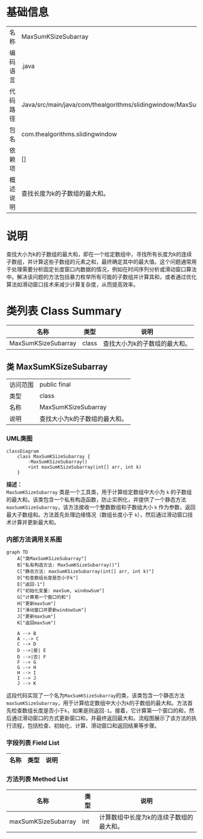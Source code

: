 # 基础信息

|      |      |
|------|------|
| 名称 | MaxSumKSizeSubarray |
| 编码语言 | .java |
| 代码路径 | Java/src/main/java/com/thealgorithms/slidingwindow/MaxSumKSizeSubarray.java |
| 包名 | com.thealgorithms.slidingwindow |
| 依赖项 | [] |
| 概述说明 | 查找长度为k的子数组的最大和。 |

# 说明

查找大小为k的子数组的最大和，即在一个给定数组中，寻找所有长度为k的连续子数组，并计算这些子数组的元素之和，最终确定其中的最大值。这个问题通常用于处理需要分析固定长度窗口内数据的情况，例如在时间序列分析或滑动窗口算法中。解决该问题的方法包括暴力枚举所有可能的子数组并计算其和，或者通过优化算法如滑动窗口技术来减少计算复杂度，从而提高效率。

# 类列表 Class Summary

| 名称   | 类型  | 说明 |
|-------|------|-------------|
| MaxSumKSizeSubarray | class | 查找大小为k的子数组的最大和。 |



## 类 MaxSumKSizeSubarray

|      |      |
|------|------|
| 访问范围 | public final |
| 类型 | class |
| 名称 | MaxSumKSizeSubarray |
| 说明 | 查找大小为k的子数组的最大和。 |


### UML类图

```mermaid
classDiagram
    class MaxSumKSizeSubarray {
        -MaxSumKSizeSubarray()
        +int maxSumKSizeSubarray(int[] arr, int k)
    }
```

**描述：**  
`MaxSumKSizeSubarray` 类是一个工具类，用于计算给定数组中大小为 `k` 的子数组的最大和。该类包含一个私有构造函数，防止实例化，并提供了一个静态方法 `maxSumKSizeSubarray`，该方法接收一个整数数组和子数组大小 `k` 作为参数，返回最大子数组和。方法首先处理边缘情况（数组长度小于 `k`），然后通过滑动窗口技术计算并更新最大和。


### 内部方法调用关系图

```mermaid
graph TD
    A["类MaxSumKSizeSubarray"]
    B["私有构造方法: MaxSumKSizeSubarray()"]
    C["静态方法: maxSumKSizeSubarray(int[] arr, int k)"]
    D["检查数组长度是否小于k"]
    E["返回-1"]
    F["初始化变量: maxSum, windowSum"]
    G["计算第一个窗口的和"]
    H["更新maxSum"]
    I["滑动窗口并更新windowSum"]
    J["更新maxSum"]
    K["返回maxSum"]

    A --> B
    A -.-> C
    C --> D
    D -->|是| E
    D -->|否| F
    F --> G
    G --> H
    H --> I
    I --> J
    J --> K
```

这段代码实现了一个名为`MaxSumKSizeSubarray`的类，该类包含一个静态方法`maxSumKSizeSubarray`，用于计算给定数组中大小为`k`的子数组的最大和。方法首先检查数组长度是否小于`k`，如果是则返回`-1`。接着，它计算第一个窗口的和，然后通过滑动窗口的方式更新窗口和，并最终返回最大和。流程图展示了该方法的执行流程，包括检查、初始化、计算、滑动窗口和返回结果等步骤。

### 字段列表 Field List

| 名称  | 类型  | 说明 |
|-------|-------|------|

### 方法列表 Method List

| 名称  | 类型  | 说明 |
|-------|-------|------|
| maxSumKSizeSubarray | int | 计算数组中长度为k的连续子数组的最大和。 |





